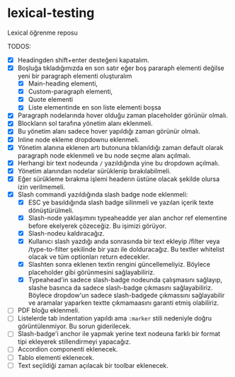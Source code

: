 # lexical-testing
Lexical öğrenme reposu

TODOS:
- [x] Headingden shift+enter desteğeni kapatalım.
- [x] Boşluğa tıkladığımızda en son satır eğer boş pararaph elementi değilse yeni bir paragraph elementi oluşturalım
  - [x] Main-heading elementi,
  - [x] Custom-paragraph elementi,
  - [x] Quote elementi
  - [x] Liste elementinde en son liste elementi boşsa
- [x] Paragraph nodelarında hover olduğu zaman placeholder görünür olmalı.
- [x] Blockların sol tarafına yönetim alanı eklenmeli.
- [x] Bu yönetim alanı sadece hover yapıldığı zaman görünür olmalı.
- [x] Inline node ekleme dropdownu eklenmeli.
- [x] Yönetim alanına eklenen artı butonuna tıklanıldığı zaman default olarak paragraph node eklenmeli ve bu node seçme alanı açılmalı.
- [x] Herhangi bir text nodeunda `/` yazıldığında yine bu dropdown açılmalı.
- [x] Yönetim alanından nodelar sürüklenip bırakılabilmeli.
- [x] Eğer sürükleme bırakma işlemi headerın üstüne olacak şekilde olursa izin verilmemeli.
- [x] Slash commandi yazıldığında slash badge node eklenmeli:
  - [x] ESC ye basıldığında slash badge silinmeli ve yazılan içerik texte dönüştürülmeli.
  - [x] Slash-node yaklaşımını typeaheadde yer alan anchor ref elementine before ekelyerek çözeceğiz. Bu işimizi görüyor.
  - [x] Slash-nodeu kaldıracağız.
  - [x] Kullanıcı slash yazdığı anda sonrasında bir text ekleyip /filter veya /type-to-filter şekilinde bir yazı ile dolduracağız. Bu textler whitelist olacak ve tüm optionları return edecekler.
  - [x] Slashten sonra eklenen textin rengini güncellemeliyiz. Böylece placeholder gibi görünmesini sağlayabiliriz.
  - [x] Typeahead'in sadece slash-badge nodeunda çalışmasını sağlayıp, slashe basınca da sadece slash-badge çıkmasını sağlayabiliriz. Böylece dropdow'un sadece slash-badgede çıkmassını sağlayabilir ve aramalar yaparken textte çıkmamaasını garanti etmiş olabiliriz.
- [ ] PDF bloğu eklenmeli.
- [ ] Listelerde tab indentation yapıldı ama `:marker` stili nedeniyle doğru görüntülenmiyor. Bu sorun giderilecek.
- [ ] Slash-badge'i anchor ile yapmak yerine text nodeuna farklı bir format tipi ekleyerek stillendirmeyi yapacağız.
- [ ] Accordion componenti eklenecek.
- [ ] Tablo elementi eklenecek.
- [ ] Text seçildiği zaman açılacak bir toolbar eklenecek.
